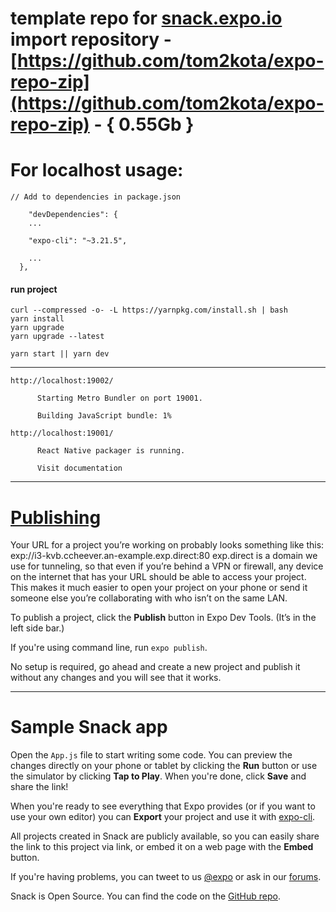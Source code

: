# template repo for [snack.expo.io](https://expo.io/snacks/) import repository - [https://github.com/tom2kota/expo-repo-zip](https://github.com/tom2kota/expo-repo-zip) - { 0.55Gb }


# For localhost usage:
```
// Add to dependencies in package.json

    "devDependencies": {
    ...

    "expo-cli": "~3.21.5",
    
    ...
  },
```

#### run project
```
curl --compressed -o- -L https://yarnpkg.com/install.sh | bash
yarn install
yarn upgrade
yarn upgrade --latest

yarn start || yarn dev
```
---------------



    http://localhost:19002/
```
      Starting Metro Bundler on port 19001.

      Building JavaScript bundle: 1%
```

    http://localhost:19001/
```
      React Native packager is running.

      Visit documentation
```
---------------

# [Publishing](https://docs.expo.io/workflow/publishing/)

Your URL for a project you’re working on probably looks something like this: exp://i3-kvb.ccheever.an-example.exp.direct:80
exp.direct is a domain we use for tunneling, so that even if you’re behind a VPN or firewall, any device on the internet that has your URL should be able to access your project. This makes it much easier to open your project on your phone or send it someone else you’re collaborating with who isn’t on the same LAN.

To publish a project, click the **Publish** button in Expo Dev Tools. (It’s in the left side bar.) 

If you're using command line, run ```expo publish```. 

No setup is required, go ahead and create a new project and publish it without any changes and you will see that it works.



---------------

# Sample Snack app

Open the `App.js` file to start writing some code. You can preview the changes directly on your phone or tablet by clicking the **Run** button or use the simulator by clicking **Tap to Play**. When you're done, click **Save** and share the link!

When you're ready to see everything that Expo provides (or if you want to use your own editor) you can **Export** your project and use it with [expo-cli](https://docs.expo.io/versions/latest/introduction/installation.html).

All projects created in Snack are publicly available, so you can easily share the link to this project via link, or embed it on a web page with the **Embed** button.

If you're having problems, you can tweet to us [@expo](https://twitter.com/expo) or ask in our [forums](https://forums.expo.io).

Snack is Open Source. You can find the code on the [GitHub repo](https://github.com/expo/snack-web).
